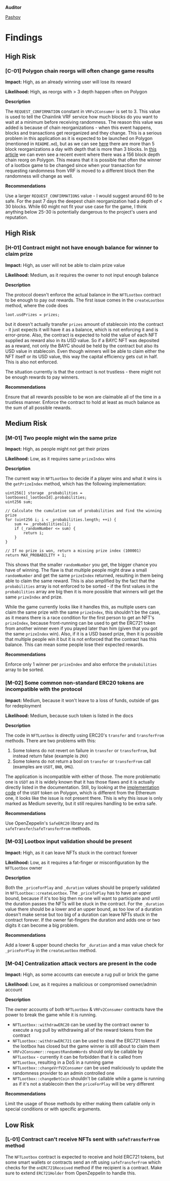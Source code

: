 **Auditor**

[Pashov](https://twitter.com/pashovkrum)

# Findings

## High Risk

### [C-01] Polygon chain reorgs will often change game results

**Impact:**
High, as an already winning user will lose its reward

**Likelihood:**
High, as reorgs with > 3 depth happen often on Polygon

**Description**

The `REQUEST_CONFIRMATION` constant in `VRFv2Consumer` is set to 3. This value is used to tell the Chainlink VRF service how much blocks do you want to wait at a minimum before receiving randomness. The reason this value was added is because of chain reorganizations - when this event happens, blocks and transactions get reorganized and they change. This is a serious problem in this application as it is expected to be launched on Polygon (mentioned in `README.md`), but as we can see [here](https://polygonscan.com/blocks_forked) there are more than 5 block reorganizations a day with depth that is more than 3 blocks. In [this article](https://protos.com/polygon-hit-by-157-block-reorg-despite-hard-fork-to-reduce-reorgs/) we can even see a recent event where there was a 156 block depth chain reorg on Polygon. This means that it is possible that often the winner of a lootbox game to be changed since when your transaction for requesting randomness from VRF is moved to a different block then the randomness will change as well.

**Recommendations**

Use a larger `REQUEST_CONFIRMATIONS` value - I would suggest around 60 to be safe. For the past 7 days the deepest chain reorganization had a depth of < 30 blocks. While 60 might not fit your use case for the game, I think anything below 25-30 is potentially dangerous to the project's users and reputation.

## High Risk

### [H-01] Contract might not have enough balance for winner to claim prize

**Impact:**
High, as user will not be able to claim prize value

**Likelihood:**
Medium, as it requires the owner to not input enough balance

**Description**

The protocol doesn't enforce the actual balance in the `NFTLootbox` contract to be enough to pay out rewards. The first issue comes in the `createLootbox` method, where the code does

```solidity
loot.usdPrizes = prizes;
```

but it doesn't actually transfer `prizes` amount of stablecoin into the contract - it just expects it will have it as a balance, which is not enforcing it and is error-prone. Also, the contract is expected to hold the value of each NFT supplied as reward also in its USD value. So if a BAYC NFT was deposited as a reward, not only the BAYC should be held by the contract but also its USD value in stablecoin. Even though winners will be able to claim either the NFT itself or its USD value, this way the capital efficiency gets cut in half. This is also not enforced.

The situation currently is that the contract is not trustless - there might not be enough rewards to pay winners.

**Recommendations**

Ensure that all rewards possible to be won are claimable all of the time in a trustless manner. Enforce the contract to hold at least as much balance as the sum of all possible rewards.

## Medium Risk

### [M-01] Two people might win the same prize

**Impact:**
High, as people might not get their prizes

**Likelihood:**
Low, as it requires same `prizeIndex` wins

**Description**

The current way in `NFTLootbox` to decide if a player wins and what it wins is the `getPrizeIndex` method, which has the following implementation:

```solidity
uint256[] storage _probabilities = lootboxes[_lootboxId].probabilities;
uint256 sum;

// Calculate the cumulative sum of probabilities and find the winning prize
for (uint256 i; i < _probabilities.length; ++i) {
    sum += _probabilities[i];
    if (_randomNumber <= sum) {
        return i;
    }
}

// If no prize is won, return a missing prize index (100001)
return MAX_PROBABILITY + 1;
```

This shows that the smaller `randomNumber` you get, the bigger chance you have of winning. The flaw is that multiple people might draw a small `randomNumber` and get the same `prizeIndex` returned, resulting in them being able to claim the same reward. This is also amplified by the fact that the `probabilities` array is not enforced to be sorted - if the first values in the `probabilities` array are big then it is more possible that winners will get the same `prizeIndex` and prize.

While the game currently looks like it handles this, as multiple users can claim the same prize with the same `prizeIndex`, this shouldn't be the case, as it means there is a race condition for the first person to get an NFT's `prizeIndex`, because front-running can be used to get the ERC721 token from another winner even if you played later than him (given that you got the same `prizeIndex` win). Also, if it is a USD based prize, then it is possible that multiple people win it but it is not enforced that the contract has this balance. This can mean some people lose their expected rewards.

**Recommendations**

Enforce only 1 winner per `prizeIndex` and also enforce the `probabilities` array to be sorted.

### [M-02] Some common non-standard ERC20 tokens are incompatible with the protocol

**Impact:**
Medium, because it won't leave to a loss of funds, outside of gas for redeployment

**Likelihood:**
Medium, because such token is listed in the docs

**Description**

The code in `NFTLootbox` is directly using ERC20's `transfer` and `transferFrom` methods. There are two problems with this:

1. Some tokens do not revert on failure in `transfer` or `transferFrom`, but instead return false (example is `ZRX`)
2. Some tokens do not return a bool on `transfer` or `transferFrom` call (examples are `USDT`, `BNB`, `OMG`).

The application is incompatible with either of those. The more problematic one is `USDT` as it is widely known that it has those flaws and it is actually directly listed in the documentation. Still, by looking at the [implementation code](https://polygonscan.com/address/0xba2a995bd4ab9e605454ccef88169352cd5f75a6#code) of the `USDT` token on Polygon, which is different from the Ethereum one, it looks like the issue is not present there. This is why this issue is only marked as Medium severity, but it still requires handling to be extra safe.

**Recommendations**

Use OpenZeppelin's `SafeERC20` library and its `safeTransfer`/`safeTransferFrom` methods.

### [M-03] Lootbox input validation should be present

**Impact:**
High, as it can leave NFTs stuck in the contract forever

**Likelihood:**
Low, as it requires a fat-finger or misconfiguration by the `NFTLootbox` owner

**Description**

Both the `_priceForPlay` and `_duration` values should be properly validated in `NFTLootbox::createLootbox`. The `_priceToPlay` has to have an upper bound, because if it's too big then no one will want to participate and until the duration passes the NFTs will be stuck in the contract. For the `_duration` value there should be a lower and an upper bound, as too low of a duration doesn't make sense but too big of a duration can leave NFTs stuck in the contract forever. If the owner fat-fingers the duration and adds one or two digits it can become a big problem.

**Recommendations**

Add a lower & upper bound checks for `_duration` and a max value check for `_priceForPlay` in the `createLootbox` method.

### [M-04] Centralization attack vectors are present in the code

**Impact:**
High, as some accounts can execute a rug pull or brick the game

**Likelihood:**
Low, as it requires a malicious or compromised owner/admin account

**Description**

The owner accounts of both `NFTLootbox` & `VRFv2Consumer` contracts have the power to break the game while it is running.

- `NFTLootbox::withdrawERC20` can be used by the contract owner to execute a rug pull by withdrawing all of the reward tokens from the contract
- `NFTLootbox::withdrawERC721` can be used to steal the ERC721 tokens if the lootbox has closed but the game winner is still about to claim them
- `VRFv2Consumer::requestRandomWords` should only be callable by `NFTLootbox` - currently it can be forbidden that it is called from `NFTLootbox`, resulting in a DoS in a running game
- `NFTLootbox::changeVrfV2Consumer` can be used maliciously to update the randomness provider to an admin controlled one
- `NFTLootbox::changeBetCoin` shouldn't be callable while a game is running as if it's not a stablecoin then the `priceForPlay` will be very different

**Recommendations**

Limit the usage of those methods by either making them callable only in special conditions or with specific arguments.

## Low Risk

### [L-01] Contract can't receive NFTs sent with `safeTransferFrom` method

The `NFTLootbox` contract is expected to receive and hold ERC721 tokens, but some smart wallets or contracts send an nft using `safeTransferFrom` which checks for the `onERC721Received` method if the recipient is a contract. Make sure to extend `ERC721Holder` from OpenZeppelin to handle this.
